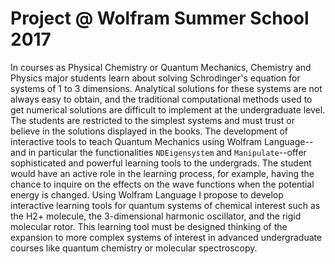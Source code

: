 # Project @ Wolfram Summer School 2017
In courses as Physical Chemistry or Quantum Mechanics, Chemistry and Physics major students learn about solving Schrodinger's equation for systems of 1 to 3 dimensions. Analytical solutions for these systems are not always easy to obtain, and the traditional computational methods used to get numerical solutions are difficult to implement at the undergraduate level. The students are restricted to the simplest systems and must trust or believe in the solutions displayed in the books.
The development of interactive tools to teach Quantum Mechanics using Wolfram Language--and in particular the functionalities `NDEigensystem` and `Manipulate`--offer sophisticated and powerful learning tools to the undergrads. The student would have an active role in the learning process, for example, having the chance to inquire on the effects on the wave functions when the potential energy is changed.
Using Wolfram Language I propose to develop interactive learning tools for quantum systems of chemical interest such as the H2+ molecule, the 3-dimensional harmonic oscillator, and the rigid molecular rotor. This learning tool must be designed thinking of the expansion to more complex systems of interest in advanced undergraduate courses like quantum chemistry or molecular spectroscopy.
